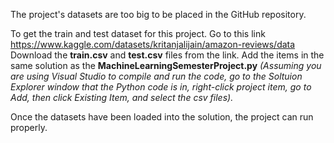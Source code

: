 The project's datasets are too big to be placed in the GitHub repository.

To get the train and test dataset for this project. Go to this link https://www.kaggle.com/datasets/kritanjalijain/amazon-reviews/data
Download the **train.csv** and **test.csv** files from the link. Add the items in the same solution as the **MachineLearningSemesterProject.py**
_(Assuming you are using Visual Studio to compile and run the code, go to the Soltuion Explorer window that the Python code is in, right-click project item, go to Add, then click Existing Item, and select the csv files)._

Once the datasets have been loaded into the solution, the project can run properly.

